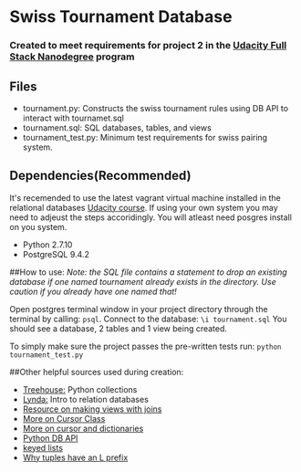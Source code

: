 # Swiss Tournament Database
### Created to meet requirements for project 2 in the [Udacity Full Stack Nanodegree](https://www.udacity.com/course/full-stack-web-developer-nanodegree--nd004) program
## Files
* tournament.py: Constructs the swiss tournament rules using DB API to interact with tournamet.sql
* tournament.sql: SQL databases, tables, and views
* tournament_test.py: Minimum test requirements for swiss pairing system.

## Dependencies(Recommended)
It's recemended to use the latest vagrant virtual machine installed in the relational databases [Udacity course](https://www.udacity.com/course/intro-to-relational-databases--ud197). If using your own system you may need to adjeust the steps accoridingly. You will atleast need posgres install on you system.

* Python 2.7.10
* PostgreSQL 9.4.2

##How to use:
*Note: the SQL file contains a statement to drop an existing database if one named tournament already exists in the directory. Use caution if you already have one named that!*

Open postgres terminal window in your project directory through the terminal by calling: `psql`. Connect to the database: `\i tournament.sql` You should see a database, 2 tables and 1 view being created.

To simply make sure the project passes the pre-written tests run: `python tournament_test.py`

##Other helpful sources used during creation:
* [Treehouse:](http://teamtreehouse.com/) Python collections
* [Lynda:](http://www.lynda.com/) Intro to relation databases
* [Resource on making views with joins](http://www.w3resource.com/sql/creating-views/create-view-with-join.php)
*  [More on Cursor Class](http://initd.org/psycopg/docs/cursor.html)
* [More on cursor and dictionaries](http://initd.org/psycopg/docs/extras.html)
* [Python DB API](https://wiki.python.org/moin/UsingDbApiWithPostgres)
* [keyed lists](http://www2.lib.uchicago.edu/keith/tcl-course/topics/lists.html)
* [Why tuples have an L prefix](http://stackoverflow.com/questions/11764713/why-do-integers-in-database-row-tuple-have-an-l-suffix)
